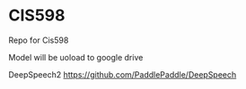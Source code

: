 # CIS598
Repo for Cis598

Model will be uoload to google drive

DeepSpeech2
https://github.com/PaddlePaddle/DeepSpeech